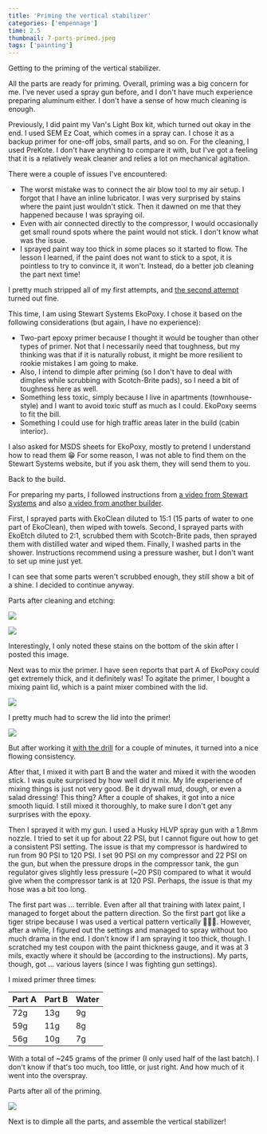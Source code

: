 ```yaml
---
title: 'Priming the vertical stabilizer'
categories: ['empennage']
time: 2.5
thumbnail: 7-parts-primed.jpeg
tags: ['painting']
---
```


Getting to the priming of the vertical stabilizer.

<!-- more -->

All the parts are ready for priming. Overall, priming was a big concern for me. I've never used a spray gun before, and I don't have much experience preparing aluminum either. I don't have a sense of how much cleaning is enough.

Previously, I did paint my Van's Light Box kit, which turned out okay in the end. I used SEM Ez Coat, which comes in a spray can. I chose it as a backup primer for one-off jobs, small parts, and so on. For the cleaning, I used PreKote. I don't have anything to compare it with, but I've got a feeling that it is a relatively weak cleaner and relies a lot on mechanical agitation.

There were a couple of issues I've encountered:

- The worst mistake was to connect the air blow tool to my air setup. I forgot that I have an inline lubricator. I was very surprised by stains where the paint just wouldn't stick. Then it dawned on me that they happened because I was spraying oil.
- Even with air connected directly to the compressor, I would occasionally get small round spots where the paint would not stick. I don't know what was the issue.
- I sprayed paint way too thick in some places so it started to flow. The lesson I learned, if the paint does not want to stick to a spot, it is pointless to try to convince it, it won't. Instead, do a better job cleaning the part next time!

I pretty much stripped all of my first attempts, and [the second attempt](6-light-box.jpeg) turned out fine.

This time, I am using Stewart Systems EkoPoxy. I chose it based on the following considerations (but again, I have no experience):

- Two-part epoxy primer because I thought it would be tougher than other types of primer. Not that I necessarily need that toughness, but my thinking was that if it is naturally robust, it might be more resilient to rookie mistakes I am going to make.
- Also, I intend to dimple after priming (so I don't have to deal with dimples while scrubbing with Scotch-Brite pads), so I need a bit of toughness here as well.
- Something less toxic, simply because I live in apartments (townhouse-style) and I want to avoid toxic stuff as much as I could. EkoPoxy seems to fit the bill.
- Something I could use for high traffic areas later in the build (cabin interior).

I also asked for MSDS sheets for EkoPoxy, mostly to pretend I understand how to read them 😁 For some reason, I was not able to find them on the Stewart Systems website, but if you ask them, they will send them to you.

Back to the build.

For preparing my parts, I followed instructions from [a video from Stewart Systems](https://www.youtube.com/watch?v=AlXxConOX4Y) and also [a video from another builder](https://www.youtube.com/watch?v=rgjXVCwV3V8). 

First, I sprayed parts with EkoClean diluted to 15:1 (15 parts of water to one part of EkoClean), then wiped with towels. Second, I sprayed parts with EkoEtch diluted to 2:1, scrubbed them with Scotch-Brite pads, then sprayed them with distilled water and wiped them. Finally, I washed parts in the shower. Instructions recommend using a pressure washer, but I don't want to set up mine just yet.

I can see that some parts weren't scrubbed enough, they still show a bit of a shine. I decided to continue anyway.

Parts after cleaning and etching:

![](1-parts-cleaned.jpeg)

![](2-skin-cleaned.jpeg)

Interestingly, I only noted these stains on the bottom of the skin after I posted this image.

Next was to mix the primer. I have seen reports that part A of EkoPoxy could get extremely thick, and it definitely was! To agitate the primer, I bought a mixing paint lid, which is a paint mixer combined with the lid.

![](3-mixing-paint-lid.jpeg)

I pretty much had to screw the lid into the primer!

![](4-primer-very-thick.jpeg)

But after working it [with the drill](5-mixing-with-the-drill.jpeg) for a couple of minutes, it turned into a nice flowing consistency.

After that, I mixed it with part B and the water and mixed it with the wooden stick. I was quite surprised by how well did it mix. My life experience of mixing things is just not very good. Be it drywall mud, dough, or even a salad dressing! This thing? After a couple of shakes, it got into a nice smooth liquid. I still mixed it thoroughly, to make sure I don't get any surprises with the epoxy.

Then I sprayed it with my gun. I used a Husky HLVP spray gun with a 1.8mm nozzle. I tried to set it up for about 22 PSI, but I cannot figure out how to get a consistent PSI setting. The issue is that my compressor is hardwired to run from 90 PSI to 120 PSI. I set 90 PSI on my compressor and 22 PSI on the gun, but when the pressure drops in the compressor tank, the gun regulator gives slightly less pressure (~20 PSI) compared to what it would give when the compressor tank is at 120 PSI. Perhaps, the issue is that my hose was a bit too long.

The first part was ... terrible. Even after all that training with latex paint, I managed to forget about the pattern direction. So the first part got like a tiger stripe because I was used a vertical pattern vertically 🤦🏻‍♂️. However, after a while, I figured out the settings and managed to spray without too much drama in the end. I don't know if I am spraying it too thick, though. I scratched my test coupon with the paint thickness gauge, and it was at 3 mils, exactly where it should be (according to the instructions). My parts, though, got ... various layers (since I was fighting gun settings).

I mixed primer three times:

| Part A | Part B | Water |
|--------|--------|-------|
| 72g    | 13g    | 9g    |
| 59g    | 11g    | 8g    |
| 56g    | 10g    | 7g    |

With a  total of ~245 grams of the primer (I only used half of the last batch). I don't know if that's too much, too little, or just right. And how much of it went into the overspray. 

Parts after all of the priming.

![](7-parts-primed.jpeg)

Next is to dimple all the parts, and assemble the vertical stabilizer!